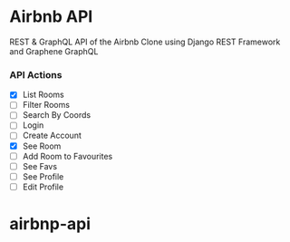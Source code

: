 # Airbnb API

REST & GraphQL API of the Airbnb Clone using Django REST Framework and Graphene GraphQL

### API Actions

- [x] List Rooms
- [ ] Filter Rooms
- [ ] Search By Coords
- [ ] Login
- [ ] Create Account
- [x] See Room
- [ ] Add Room to Favourites
- [ ] See Favs
- [ ] See Profile
- [ ] Edit Profile

# airbnp-api
